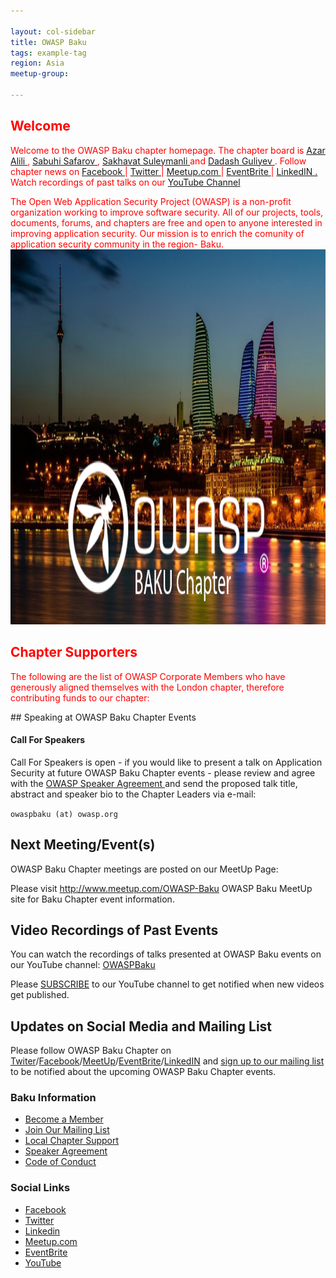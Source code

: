 ```yaml
---

layout: col-sidebar
title: OWASP Baku
tags: example-tag
region: Asia
meetup-group:

---
```


<div style='color:red;'>
  
## Welcome
  
  Welcome to the OWASP Baku chapter homepage. The chapter board is <a href="azar.alili@owasp.org"> Azar Alili </a> , <a href="https://www.linkedin.com/in/sabuhi-safarov-5958a5a2/)"> Sabuhi Safarov </a>, <a href="https://www.linkedin.com/in/sakhavat-suleymanli-cybersecurity-itaudit-information-security-s%C9%99xav%C9%99t-s%C3%BCleymanl%C4%B1/)"> Sakhavat Suleymanli </a> and <a href="https://www.linkedin.com/in/dadashguliyev/"> Dadash Guliyev </a>. Follow chapter news on <a href="fb.com"> Facebook </a> | <a href="twitter.com"> Twitter </a> | <a href="meetup.com"> Meetup.com  </a>| <a href="eventbrite.com"> EventBrite </a> | <a href="linkedin.com"> LinkedIN . </a> Watch recordings of past talks on our <a href="youtu.be"> YouTube Channel </a>

The Open Web Application Security Project (OWASP) is a non-profit organization working to improve software security. All of our projects, tools, documents, forums, and chapters are free and open to anyone interested in improving application security. Our mission is to enrich the comunity of application security community in the region- Baku.
<img src="assets/images/azar alili sakhavat suleymanli.png" alt="Girl in a jacket" width="auto" height="600">
  
  
## Chapter Supporters
The following are the list of OWASP Corporate Members who have generously aligned themselves with the London chapter, therefore contributing funds to our chapter:
<!-- <table cellpadding="15" cellspacing="0">
<tr>
<td>

<a href="https://www.veracode.com"><img src="assets/images/VeraCode_logo.png" alt="Veracode" /></a>

</td>
<td>

<a href="https://www.thoughtworks.com"><img src="assets/images/ThoughtWorks-logo.png" alt="ThougthWorks" /></a>

</td>
<td>
  <a href="https://www.iedigital.com"><img src="assets/images/IEDigital-logo.png" alt="IEDigital" /></a>


</td>
</tr>
<tr>
<td>
  <a href="https://www.netsparkers.com"><img src="assets/images/NetSparker_Logo_New.jpg" alt="NetSparker_Logo" /></a>

</td>
<td>
<img src="assets/images/GDS_LOGO_SMALL.jpg" alt="" />

</td>
<td>
  <a href="https://www.synack.com"><img src="assets/images/Synack_Logo.jpg" alt="Synack Logo" /></a>
</td>
</tr>
<tr>
<td>
  <a href="https://www.iriusrisk.com"><img src="assets/images/IriusRisk_logo.png" alt="IriusRiskLogo" /></a>
</td>
<td>
  <a href="https://www.hackerone.com"><img src="assets/images/HackerOneLogo.png" alt="HackerOneLogo.png" /></a>

</td>
<td>
  <a href="https://www.immuniweb.com"><img src="assets/images/ImmuniWebLogo.jpg" alt="ImmuniWebLogo.jpg" /></a>
</td>
</tr>

<tr>
<td>
  <a href="https://www.owadigital.co.uk"><img height="48" src="assets/images/owa_logo_2020.png" alt="OxfordWebApps" /></a>
</td>
<td>
  <a href="https://www.facebook.com"><img src="assets/images/FacebookLogoBlue.png" alt="FacebookLogoBlue.png" /></a>
</td>
<td>
  <a href="https://www.avatao.com"><img src="assets/images/AvataoLogoBlue.png" alt="AvataoLogoBlue.png" /></a>
</td>  
</tr>

<tr>
  <td>
   <a href="https://www.apriorit.com"><img src="assets/images/AprioritLogo.png" alt="AprioritLogo" /></a>
  </td>
  <td>
    <a href="https://www.occamsec.com"><img src="assets/images/OccamSecLogo.jpg" alt="OccamSecLogo" /></a>
  </td>
   <td>
       <a href="https://www.kiuwan.com"><img src="assets/images/KiuwanLogoSmall.png" alt="KiuwanLogoSmall.png" /></a>
    </td>

</tr>
  
  <tr>
  <td>
   <a href="https://www.specialistdata.com/"><img src="https://owasp.org/assets/images/corp-member-logo/SpecialistDataSolutionsLogo.png" alt="SDS Logo" /></a>
  </td>
  <td>
    <a href="https://www.contrastsecurity.com/"><img src="assets/images/contrast_sec_logo.png" alt="ContrastSecurityLogo" /></a>
  </td>
   <td>
       <a href="https://zimperium.com"><img src="assets/images/zimperium-logo.png" width="240" alt="ZimperiumLogo" /></a>
    </td>

</tr>
</table> --!>
  
  
</div>

## Speaking at OWASP Baku Chapter Events

<h4>Call For Speakers</h4>

<p>Call For Speakers is open - if you would like to present a talk on Application Security at future OWASP Baku Chapter events - please review and agree with the <a href="https://owasp.org/www-policy/legal/speaker-agreement"> OWASP Speaker Agreement </a> and send the proposed talk title, abstract and speaker bio to the Chapter Leaders via e-mail:</p>

<p><code class="language-plaintext highlighter-rouge">owaspbaku (at) owasp.org</code></p>

<h2 id="next-meetingevents">Next Meeting/Event(s)</h2>

<p>OWASP Baku Chapter meetings are posted on our MeetUp Page:</p>

<p>Please visit <a href="https://www.meetup.com/OWASP-Baku">http://www.meetup.com/OWASP-Baku</a> OWASP Baku MeetUp site for Baku Chapter event information.</p>


<h2 id="video-recordings-of-past-events">Video Recordings of Past Events</h2>
<p>You can watch the recordings of talks presented at OWASP Baku events on our YouTube channel: <a href="https://www.youtube.com/channel/UC3ROpwrfxWfpTKPlymmqa7Q"> OWASPBaku </a> </p>

<p>Please <a href="https://www.youtube.com/OWASPBaku?sub_confirmation=1">SUBSCRIBE</a> to our YouTube channel to get notified when new videos get published.</p>

<h2 id="updates-on-social-media-and-mailing-list">Updates on Social Media and Mailing List</h2>
<p>Please follow OWASP Baku Chapter on <a href="https://twitter.com/OWASPBaku">Twiter</a>/<a href="https://facebook.com/OWASPBaku">Facebook</a>/<a href="https://meetup.com/OWASP-Baku">MeetUp</a>/<a href="https://owaspbaku.eventbrite.com">EventBrite</a>/<a href="https://www.linkedin.com/company/owaspbaku">LinkedIN</a> and <a href="https://groups.google.com/a/owasp.org/forum/#!forum/baku-chapter/join">sign up to our mailing list</a> to be notified about the upcoming OWASP Baku Chapter events.</p>

<h3 id="baku-information">Baku Information</h3>
<ul>
  <li><a href="https://www.owasp.org/index.php/Membership">Become a Member</a></li>
  <li><a href="https://groups.google.com/a/owasp.org/forum/#!forum/baku-chapter">Join Our Mailing List</a></li>
  <li><a href="https://owasp.org/donate">Local Chapter Support</a></li>
  <li><a href="https://owasp.org/www-policy/legal/speaker-agreement">Speaker Agreement</a></li>
  <li><a href="https://owasp.org/www-policy/operational/conferences-events.html">Code of Conduct</a></li>
</ul>

<h3 id="social-links">Social Links</h3>
<ul>
  <li><a href="https://www.facebook.com/OWASPLondon">Facebook</a></li>
  <li><a href="https://twitter.com/owasplondon">Twitter</a></li>
  <li><a href="https://www.linkedin.com/company/owasplondon">Linkedin</a></li>
  <li><a href="https://www.meetup.com/OWASP-London/">Meetup.com</a></li>
  <li><a href="https://www.eventbrite.co.uk/o/owasp-london-chapter-9790101329">EventBrite</a></li>
  <li><a href="https://www.youtube.com/channel/UC-CfoAEpdpkB_jYrydYrqSA">YouTube</a></li>
</ul>
